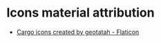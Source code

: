 # Icons material attribution

* [Cargo icons created by geotatah - Flaticon](https://www.flaticon.com/free-icons/cargo)
